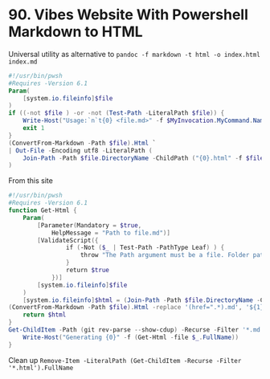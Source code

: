 # 90. Vibes Website With Powershell Markdown to HTML

Universal utility as alternative to `pandoc -f markdown -t html -o index.html index.md`
```powershell
#!/usr/bin/pwsh
#Requires -Version 6.1
Param(
    [system.io.fileinfo]$file
)
if ((-not $file ) -or -not (Test-Path -LiteralPath $file)) {
    Write-Host("Usage:`n`t{0} <file.md>" -f $MyInvocation.MyCommand.Name)
    exit 1  
}
(ConvertFrom-Markdown -Path $file).Html `
| Out-File -Encoding utf8 -LiteralPath (
    Join-Path -Path $file.DirectoryName -ChildPath ("{0}.html" -f $file.BaseName)
)
```

From this site
```powershell
#!/usr/bin/pwsh
#Requires -Version 6.1
function Get-Html {
    Param(
        [Parameter(Mandatory = $true,
            HelpMessage = "Path to file.md")] 
        [ValidateScript({
                if (-Not ($_ | Test-Path -PathType Leaf) ) {
                    throw "The Path argument must be a file. Folder paths are not allowed."
                }
                return $true
            })]
        [system.io.fileinfo]$file
    )
    [system.io.fileinfo]$html = (Join-Path -Path $file.DirectoryName -ChildPath ("{0}.html" -f $file.BaseName))
(ConvertFrom-Markdown -Path $file).Html -replace '(href=".*).md', '${1}.html' | Out-File -Encoding "utf8BOM" -LiteralPath $html 
    return $html
}
Get-ChildItem -Path (git rev-parse --show-cdup) -Recurse -Filter '*.md' -Exclude "README.md" | ForEach-Object {
    Write-Host("Generating {0}" -f (Get-Html -file $_.FullName))
}
```

Clean up `Remove-Item -LiteralPath (Get-ChildItem -Recurse -Filter '*.html').FullName`
